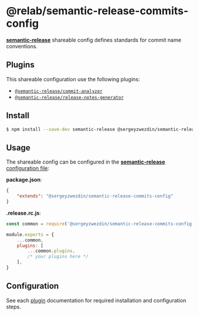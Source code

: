 # @relab/semantic-release-commits-config

[**semantic-release**](https://github.com/semantic-release/semantic-release) shareable config defines standards for commit name conventions.

## Plugins

This shareable configuration use the following plugins:

-   [`@semantic-release/commit-analyzer`](https://github.com/semantic-release/commit-analyzer)
-   [`@semantic-release/release-notes-generator`](https://github.com/semantic-release/release-notes-generator)

## Install

```bash
$ npm install --save-dev semantic-release @sergeyzwezdin/semantic-release-commits-config
```

## Usage

The shareable config can be configured in the [**semantic-release** configuration file](https://github.com/semantic-release/semantic-release/blob/master/docs/usage/configuration.md#configuration):

**package.json**:

```json
{
    "extends": "@sergeyzwezdin/semantic-release-commits-config"
}
```

**.release.rc.js**:

```javascript
const common = require('@sergeyzwezdin/semantic-release-commits-config')

module.exports = {
    ...common,
    plugins: [
        ...common.plugins,
        /* your plugins here */
    ],
}
```

## Configuration

See each [plugin](#plugins) documentation for required installation and configuration steps.
